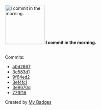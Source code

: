 <img src="https://my-badges.github.io/my-badges/morning-commits.png" alt="I commit in the morning." title="I commit in the morning." width="128">
<strong>I commit in the morning.</strong>
<br><br>

Commits:

- <a href="https://github.com/katrin-krieger/pi-weather/commit/a0d2667cf3ba1e53e84eb3a4d8d73fd7d63aa54c">a0d2667</a>
- <a href="https://github.com/katrin-krieger/pi-weather/commit/3e583d1a9c98579478cfb7e5ac1608e169dab43e">3e583d1</a>
- <a href="https://github.com/katrin-krieger/pi-weather/commit/9f64ed2f384ac2cfbbe61b0f49d6a88c7d7b46b0">9f64ed2</a>
- <a href="https://github.com/katrin-krieger/pi-weather/commit/3ef4fc190bc01f407ab44f7e2aa52c6d173b5947">3ef4fc1</a>
- <a href="https://github.com/katrin-krieger/pi-weather/commit/3e9670db2bea1234e4f046690913634c8711f534">3e9670d</a>
- <a href="https://github.com/katrin-krieger/pi-weather/commit/77fff16afb76ef4b3abdec43eaf4378524abb56f">77fff16</a>


Created by <a href="https://github.com/my-badges/my-badges">My Badges</a>